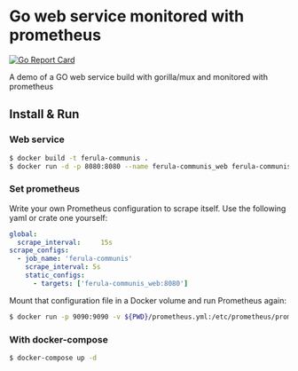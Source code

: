 # Go web service monitored with prometheus
[![Go Report Card](https://goreportcard.com/badge/github.com/jorgechato/ferula-communis)](https://goreportcard.com/report/github.com/jorgechato/ferula-communis)

A demo of a GO web service build with gorilla/mux and monitored with prometheus
## Install & Run
### Web service
```zsh
$ docker build -t ferula-communis .
$ docker run -d -p 8080:8080 --name ferula-communis_web ferula-communis
```

### Set prometheus
Write your own Prometheus configuration to scrape itself. Use the following yaml or crate one yourself:

```yaml
global:
  scrape_interval:     15s
scrape_configs:
  - job_name: 'ferula-communis'
    scrape_interval: 5s
    static_configs:
      - targets: ['ferula-communis_web:8080']
```

Mount that configuration file in a Docker volume and run Prometheus again:

```zsh
$ docker run -p 9090:9090 -v ${PWD}/prometheus.yml:/etc/prometheus/prometheus.yml prom/prometheus
```

### With docker-compose
```zsh
$ docker-compose up -d
```

